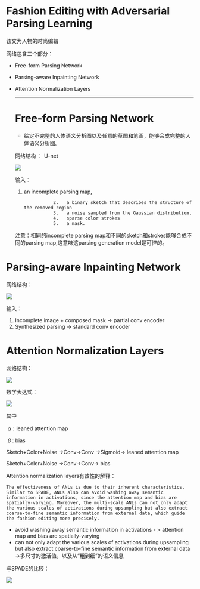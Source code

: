# Fashion Editing with Adversarial Parsing Learning




该文为人物的时尚编辑

网络包含三个部分：

-  Free-form Parsing Network

-  Parsing-aware Inpainting Network

- Attention Normalization Layers

  ---

  # Free-form Parsing Network

  - 给定不完整的人体语义分析图以及任意的草图和笔画，能够合成完整的人体语义分析图。

  网络结构 ： U-net 

  ![](https://gitee.com/shilongshen/image-bad/raw/master/img/20201004091025.png)

  输入：

  1. an incomplete parsing map,

        			2.   a binary sketch that describes the structure of the removed region
        			3.   a noise sampled from the Gaussian distribution,
        			4.   sparse color strokes 
        			5.   a mask.

  注意：相同的incomplete parsing map和不同的sketch和strokes能够合成不同的parsing map,这意味这parsing generation model是可控的。

#  Parsing-aware Inpainting Network

网络结构：

![](https://gitee.com/shilongshen/image-bad/raw/master/img/20201004091111.png)



输入：

1. Incomplete image + composed mask  ->  partial conv encoder
2. Synthesized parsing  -> standard conv encoder 



# Attention Normalization Layers

网络结构：

![](https://gitee.com/shilongshen/image-bad/raw/master/img/20201004093209.png)



数学表达式：

![](https://gitee.com/shilongshen/image-bad/raw/master/img/20201004093521.png)



其中

​		$\alpha$：leaned attention map

​		$\beta$ : bias 

Sketch+Color+Noise  ->Conv->Conv ->Sigmoid->  leaned attention map

Sketch+Color+Noise  ->Conv->Conv-> bias



Attention normalization layers有效性的解释：

`The effectiveness of ANLs is due to their inherent characteristics. Similar to SPADE, ANLs also can avoid washing away semantic information in activations, since the attention map and bias are spatially-varying. Moreover, the multi-scale ANLs can not only adapt the various scales of activations during upsampling but also extract coarse-to-fine semantic information from external data, which guide the fashion editing more precisely.`

- avoid washing away semantic information in activations  - > attention map and bias are spatially-varying
- can not only adapt the various scales of activations during upsampling but also extract coarse-to-fine semantic information from external data   ->多尺寸的激活值，以及从“粗到细”的语义信息



与SPADE的比较：

![](https://gitee.com/shilongshen/image-bad/raw/master/img/20201004095746.png)







